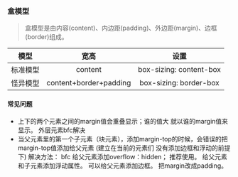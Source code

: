 ### 盒模型
> 盒模型是由内容(content)、内边距(padding)、外边距(margin)、边框(border)组成。

模型|宽高|设置
:--:|:--:|:--:|
标准模型|content|box-sizing: content-box
怪异模型|content+border+padding|box-sizing: border-box

#### 常见问题
 - 上下的两个元素之间的margin值会重叠显示；谁的值大 就以谁的margin值来显示。 外层元素bfc解决
 - 当父元素里的第一个子元素（块元素），添加margin-top的时候，会错误的把margin-top值添加给父元素 (建立在当前的元素们 没有添加边框和浮动的前提下)
    解决方法： bfc 给父元素添加overflow：hidden； 推荐使用。
    给父元素和子元素添加浮动属性。
    可以给父元素添加边框。
    把margin改成padding。